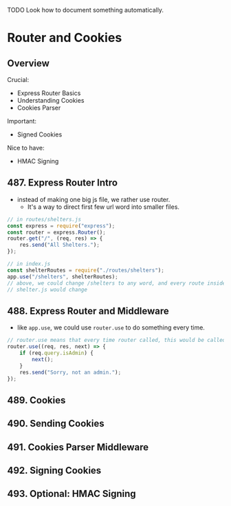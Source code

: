 TODO Look how to document something automatically.

# Router and Cookies

## Overview
Crucial:
- Express Router Basics
- Understanding Cookies
- Cookies Parser

Important:
- Signed Cookies

Nice to have:
- HMAC Signing

## 487. Express Router Intro
- instead of making one big js file, we rather use router.
  - It's a way to direct first few url word into smaller files.

```js
// in routes/shelters.js
const express = require("express");
const router = express.Router();
router.get("/", (req, res) => {
	res.send("All Shelters.");
});

// in index.js
const shelterRoutes = require("./routes/shelters");
app.use("/shelters", shelterRoutes);
// above, we could change /shelters to any word, and every route inside
// shelter.js would change 
```

## 488. Express Router and Middleware
- like `app.use`, we could use `router.use` to do something every time.
```js
// router.use means that every time router called, this would be called
router.use((req, res, next) => {
	if (req.query.isAdmin) {
		next();
	}
	res.send("Sorry, not an admin.");
});
```

## 489. Cookies
## 490. Sending Cookies
## 491. Cookies Parser Middleware
## 492. Signing Cookies
## 493. Optional: HMAC Signing